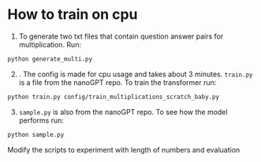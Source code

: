 # How to train on cpu

1. To generate two txt files that contain question answer pairs for multiplication. Run:
```sh
python generate_multi.py 
```



2. . The config is made for cpu usage and takes about 3 minutes.
`train.py` is a file from the nanoGPT repo. To train the transformer run: 

```sh
python train.py config/train_multiplications_scratch_baby.py
```

3. `sample.py` is also from the nanoGPT repo. To see how the model performs run:
```sh
python sample.py
```
Modify the scripts to experiment with length of numbers and evaluation